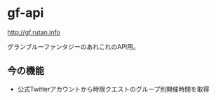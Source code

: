 # gf-api

http://gf.rutan.info

グランブルーファンタジーのあれこれのAPI用。

## 今の機能
- 公式Twitterアカウントから時限クエストのグループ別開催時間を取得

